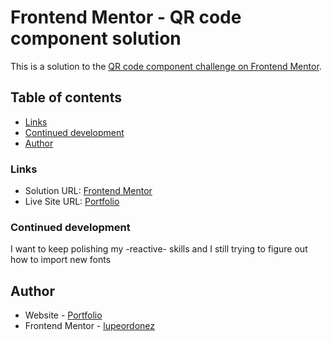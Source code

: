 # Frontend Mentor - QR code component solution

This is a solution to the [QR code component challenge on Frontend Mentor](https://www.frontendmentor.io/challenges/qr-code-component-iux_sIO_H).

## Table of contents
  - [Links](#links)
  - [Continued development](#continued-development)
  - [Author](#author)

### Links

- Solution URL: [Frontend Mentor](https://www.frontendmentor.io/solutions/frontend-mentor-qr-code-component-Y-6pe3HgdU)
- Live Site URL: [Portfolio](https://lupeordonez-qr-code-component.netlify.app/)

### Continued development

I want to keep polishing my -reactive- skills and I still trying to figure out how to import new fonts

## Author

- Website - [Portfolio](https://guordonez.netlify.app)
- Frontend Mentor - [lupeordonez](https://www.frontendmentor.io/profile/lupeordonez)
